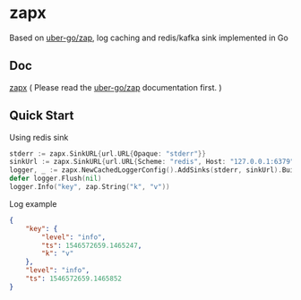 # zapx

Based on [uber-go/zap](https://github.com/uber-go/zap), log caching and redis/kafka sink implemented in Go

## Doc

[zapx](https://godoc.org/github.com/jeffzhangme/zapx) ( Please read the [uber-go/zap](https://github.com/uber-go/zap/blob/master/README.md) documentation first. )

## Quick Start

Using redis sink

```go
stderr := zapx.SinkURL{url.URL{Opaque: "stderr"}}
sinkUrl := zapx.SinkURL{url.URL{Scheme: "redis", Host: "127.0.0.1:6379", RawQuery: "db=0&type=list&key=log:for:test"}}
logger, _ := zapx.NewCachedLoggerConfig().AddSinks(stderr, sinkUrl).Build()
defer logger.Flush(nil)
logger.Info("key", zap.String("k", "v"))
```
Log example

```json
{
    "key": {
        "level": "info",
        "ts": 1546572659.1465247,
        "k": "v"
    },
    "level": "info",
    "ts": 1546572659.1465852
}
```